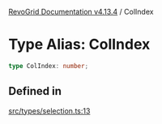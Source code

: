 [RevoGrid Documentation v4.13.4](README.md) / ColIndex

# Type Alias: ColIndex

```ts
type ColIndex: number;
```

## Defined in

[src/types/selection.ts:13](https://github.com/revolist/revogrid/blob/325e86c31155d90566dec588c08b121b0ae7657a/src/types/selection.ts#L13)
